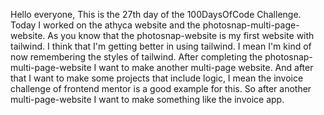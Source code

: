 Hello everyone,
This is the 27th day of the 100DaysOfCode Challenge. Today I worked on the athyca website and the photosnap-multi-page-website. As you know that the photosnap-website is my first website with tailwind. I think that I'm getting better in using tailwind. I mean I'm kind of now remembering the styles of tailwind. After completing the photosnap-multi-page-website I want to make another multi-page website. And after that I want to make some projects that include logic, I mean the invoice challenge of frontend mentor is a good example for this. So after another multi-page-website I want to make something like the invoice app.